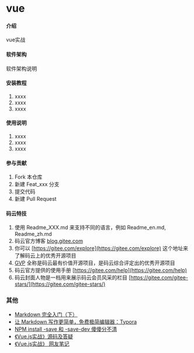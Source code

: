 # vue

#### 介绍
vue实战

#### 软件架构
软件架构说明


#### 安装教程

1. xxxx
2. xxxx
3. xxxx

#### 使用说明

1. xxxx
2. xxxx
3. xxxx

#### 参与贡献

1. Fork 本仓库
2. 新建 Feat_xxx 分支
3. 提交代码
4. 新建 Pull Request


#### 码云特技

1. 使用 Readme\_XXX.md 来支持不同的语言，例如 Readme\_en.md, Readme\_zh.md
2. 码云官方博客 [blog.gitee.com](https://blog.gitee.com)
3. 你可以 [https://gitee.com/explore](https://gitee.com/explore) 这个地址来了解码云上的优秀开源项目
4. [GVP](https://gitee.com/gvp) 全称是码云最有价值开源项目，是码云综合评定出的优秀开源项目
5. 码云官方提供的使用手册 [https://gitee.com/help](https://gitee.com/help)
6. 码云封面人物是一档用来展示码云会员风采的栏目 [https://gitee.com/gitee-stars/](https://gitee.com/gitee-stars/)

### 其他
+ [Markdown 完全入门（下）](https://sspai.com/post/36610)
+ [让 Markdown 写作更简单，免费极简编辑器：Typora](https://sspai.com/post/30292)
+ [NPM install -save 和 -save-dev 傻傻分不清](https://www.limitcode.com/detail/59a15b1a69e95702e0780249.html)
+ [《Vue.js实战》源码及答疑](https://github.com/icarusion/vue-book)
+ [《Vue.js实战》 网友笔记](https://github.com/zyf711/vue-combat-book)

